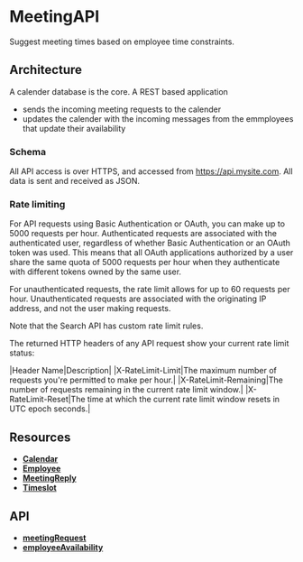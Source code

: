 # MeetingAPI
Suggest meeting times based on employee time constraints.


## Architecture

A calender database is the core.
A REST based application 
- sends the incoming meeting requests to the calender 
- updates the calender with the incoming messages from the emmployees that update their availability

### Schema

All API access is over HTTPS, and accessed from https://api.mysite.com. All data is sent and received as JSON.

### Rate limiting

For API requests using Basic Authentication or OAuth, you can make up to 5000 requests per hour. Authenticated requests are associated with the authenticated user, regardless of whether Basic Authentication or an OAuth token was used. This means that all OAuth applications authorized by a user share the same quota of 5000 requests per hour when they authenticate with different tokens owned by the same user.

For unauthenticated requests, the rate limit allows for up to 60 requests per hour. Unauthenticated requests are associated with the originating IP address, and not the user making requests.

Note that the Search API has custom rate limit rules.

The returned HTTP headers of any API request show your current rate limit status:

|Header Name|Description|
|X-RateLimit-Limit|The maximum number of requests you're permitted to make per hour.|
|X-RateLimit-Remaining|The number of requests remaining in the current rate limit window.|
|X-RateLimit-Reset|The time at which the current rate limit window resets in UTC epoch seconds.|


## Resources

- [**Calendar**](resources/calendar.md )
- [**Employee**](resources/employee.md)
- [**MeetingReply**](resources/meetingreply.md)
- [**Timeslot**](resources/timeslot.md)


## API

- [**meetingRequest**](api/meetingrequest.md)
- [**employeeAvailability**](api/employeeavailability.md)

 